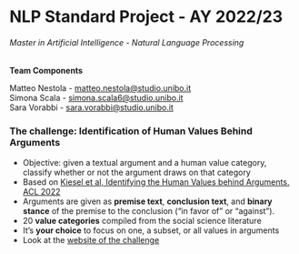 # NLP Standard Project - AY 2022/23
###### Master in Artificial Intelligence - Natural Language Processing


**Team Components**

Matteo Nestola - matteo.nestola@studio.unibo.it \
Simona Scala - simona.scala6@studio.unibo.it \
Sara Vorabbi - sara.vorabbi@studio.unibo.it

### The challenge: Identification of Human Values Behind Arguments

- Objective: given a textual argument and a human value category, classify whether or not the argument draws on that category
- Based on [Kiesel et al, Identifying the Human Values behind Arguments. ACL 2022](https://webis.de/downloads/publications/papers/kiesel_2022b.pdf)
- Arguments are given as **premise text**, **conclusion text**, and **binary stance** of the premise to the conclusion (“in favor of” or “against”).
- 20 **value categories** compiled from the social science literature
- It’s **your choice** to focus on one, a subset, or all values in arguments
- Look at the [website of the challenge](https://touche.webis.de/semeval23/touche23-web/index.html)
